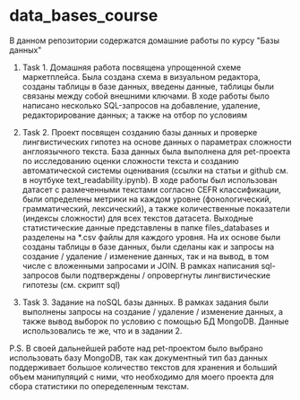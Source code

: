 # data_bases_course
В данном репозитории содержатся домашние работы по курсу "Базы данных"
1. Task 1. Домашняя работа посвящена упрощенной схеме маркетплейса. 
Была создана схема в визуальном редактора, созданы таблицы в базе данных, введены данные, 
таблицы были связаны между собой внешними ключами. 
В ходе работы было написано несколько SQL-запросов на добавление, удаление, редакторирование данных; 
а также на отбор по условиям

2. Task 2. Проект посвящен созданию базы данных и проверке лингвистических гипотез на основе данных о
параметрах сложности англоязычного текста. База данных была выполнена для pet-проекта по исследованию
оценки сложности текста и созданию автоматической системы оценивания (ссылки на статьи и github см. в 
ноутбуке text_readability.ipynb). 
В ходе работы был использован датасет с размеченными текстами согласно CEFR классификации,
были определены метрики на каждом уровне (фонологический, грамматический, лексический), а также
количественные показатели (индексы сложности) для всех текстов датасета. 
Выходные статистические данные представлены в папке files_databases и разделены на *.csv файлы для каждого уровня. 
На их основе были созданы таблицы в базе данных, были сделаны как и запросы на создание / удаление / изменение данных, 
так и на вывод, в том числе с вложенными запросами и JOIN. 
В рамках написания sql-запросов были подтверждены / опровергнуты лингвистические гипотезы (см. скрипт sql)

3. Task 3. Задание на noSQL базы данных. 
В рамках задания были выполнены запросы на создание / удаление / изменение данных, а также вывод выборок по условию
с помощью БД MongoDB. 
Данные использовались те же, что и в задании 2. 

P.S. В своей дальнейшей работе над pet-проектом было выбрано использовать базу MongoDB,
так как документный тип баз данных поддерживает большое количество текстов для хранения и больший объем манипуляций с ними, что необходимо для моего проекта для сбора статистики по опеределенным текстам.